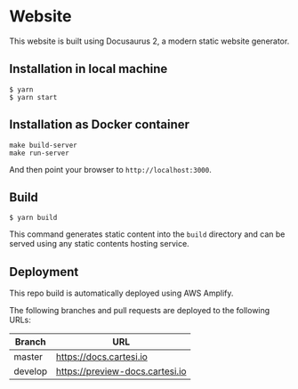 # Website

This website is built using Docusaurus 2, a modern static website generator.

## Installation in local machine

```
$ yarn
$ yarn start
```

## Installation as Docker container

```
make build-server
make run-server
```

And then point your browser to `http://localhost:3000`.

## Build

```
$ yarn build
```

This command generates static content into the `build` directory and can be served using any static contents hosting service.

## Deployment

This repo build is automatically deployed using AWS Amplify.

The following branches and pull requests are deployed to the following URLs:

| Branch  | URL                             |
| ------- | ------------------------------- |
| master  | https://docs.cartesi.io         |
| develop | https://preview-docs.cartesi.io |
